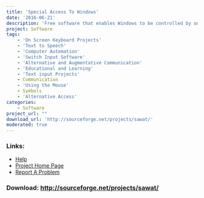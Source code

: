 ```yaml
---
title: 'Special Access To Windows'
date: '2016-06-21'
description: 'Free software that enables Windows to be controlled by one or two switches, a trackerball or a headpointer. The new SAW 6 version - supported by the AEGIS project - is now available. It is fully Windows 7 compatible, supports Unicode, includes its own ""Blade"" word prediction and abbreviation expansion engine, can interact with the CCF-SymbolServer for graphic symbol support (http://www.conceptcoding.org/), and adds several other feautures to make creating interfaces easy for those who use alternative inputs.'
project: Software
tags:
    - 'On Screen Keyboard Projects'
    - 'Text to Speech'
    - 'Computer Automation'
    - 'Switch Input Software'
    - 'Alternative and Augmentative Communication'
    - 'Educational and Learning'
    - 'Text input Projects'
    - Communication
    - 'Using the Mouse'
    - Symbols
    - 'Alternative Access'
categories:
    - Software
project_url: ""
download_url: 'http://sourceforge.net/projects/sawat/'
moderated: true
---
```



### Links:
- <a href="http://www.ace-centre.org.uk/index.cfm?pageid=2989F7F8-3048-7290-FE1727AA17BB7C5F">Help</a>
- <a href="http://www.oatsoft.org/Software/SpecialAccessToWindows/">Project Home Page</a>
- <a href="http://www.oatsoft.org/trac/saw">Report A Problem</a>

### Download: http://sourceforge.net/projects/sawat/ 